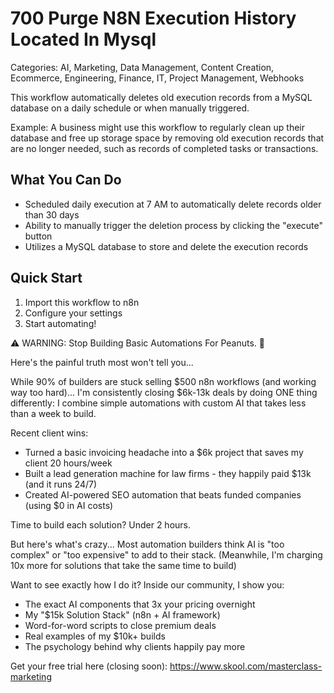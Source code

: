 # 700 Purge N8N Execution History Located In Mysql

Categories: AI, Marketing, Data Management, Content Creation, Ecommerce, Engineering, Finance, IT, Project Management, Webhooks

This workflow automatically deletes old execution records from a MySQL database on a daily schedule or when manually triggered.

Example: A business might use this workflow to regularly clean up their database and free up storage space by removing old execution records that are no longer needed, such as records of completed tasks or transactions.

## What You Can Do
- Scheduled daily execution at 7 AM to automatically delete records older than 30 days
- Ability to manually trigger the deletion process by clicking the "execute" button
- Utilizes a MySQL database to store and delete the execution records

## Quick Start
1. Import this workflow to n8n
2. Configure your settings
3. Start automating!

⚠️ WARNING: Stop Building Basic Automations For Peanuts. 🚫

Here's the painful truth most won't tell you...

While 90% of builders are stuck selling $500 n8n workflows (and working way too hard)...
I'm consistently closing $6k-13k deals by doing ONE thing differently:
I combine simple automations with custom AI that takes less than a week to build.

Recent client wins:
* Turned a basic invoicing headache into a $6k project that saves my client 20 hours/week
* Built a lead generation machine for law firms - they happily paid $13k (and it runs 24/7)
* Created AI-powered SEO automation that beats funded companies (using $0 in AI costs)

Time to build each solution? Under 2 hours.

But here's what's crazy...
Most automation builders think AI is "too complex" or "too expensive" to add to their stack.
(Meanwhile, I'm charging 10x more for solutions that take the same time to build)

Want to see exactly how I do it?
Inside our community, I show you:
* The exact AI components that 3x your pricing overnight
* My "$15k Solution Stack" (n8n + AI framework)
* Word-for-word scripts to close premium deals
* Real examples of my $10k+ builds
* The psychology behind why clients happily pay more

Get your free trial here (closing soon): https://www.skool.com/masterclass-marketing

